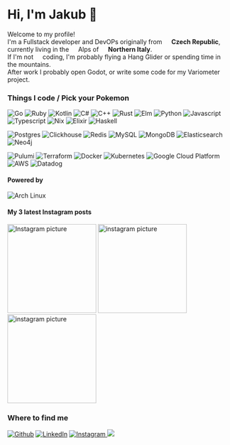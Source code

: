 <h1>Hi, I'm Jakub 👋</h1>

<p>Welcome to my profile! </br> I'm a Fullstack developer and DevOPs originally from <img src="https://emojis.slackmojis.com/emojis/images/1643511696/41954/czech-republic.gif?1643511696" width="13"/> <b>Czech Republic</b>, currently living in the <img src="https://cdn-icons-png.flaticon.com/128/9140/9140319.png" width="13"/> Alps of <img src="https://cdn-icons-png.flaticon.com/128/3373/3373278.png" width="13"> <b>Northern Italy</b>. </br>
    If I'm not <img src="https://emojis.slackmojis.com/emojis/images/1643514532/5264/coding.gif?1643514532" width="13" /> coding, I'm probably flying a Hang Glider or spending time in the mountains. </br>
    After work I probably open Godot, or write some code for my Variometer project.
</p>
<h3>Things I code / Pick your Pokemon</h3>
<p>
<p>
    <img alt="Go" src="https://img.shields.io/badge/go-%2300ADD8.svg?style=for-the-badge&logo=go&logoColor=white" />
    <img alt="Ruby" src="https://img.shields.io/badge/ruby-%23CC342D.svg?style=for-the-badge&logo=ruby&logoColor=white" />
    <img alt="Kotlin" src="https://img.shields.io/badge/kotlin-%237F52FF.svg?style=for-the-badge&logo=kotlin&logoColor=white" />
    <img alt="C#" src="https://img.shields.io/badge/c%23-%23239120.svg?style=for-the-badge&logo=csharp&logoColor=white" />
    <img alt="C++" src="https://img.shields.io/badge/c++-%2300599C.svg?style=for-the-badge&logo=c%2B%2B&logoColor=white" />
    <img alt="Rust" src="https://img.shields.io/badge/rust-%23000000.svg?style=for-the-badge&logo=rust&logoColor=white" />
    <img alt="Elm" src="https://img.shields.io/badge/Elm-60B5CC?style=for-the-badge&logo=elm&logoColor=white" />
    <img alt="Python" src="https://img.shields.io/badge/python-3670A0?style=for-the-badge&logo=python&logoColor=ffdd54" />
    <img alt="Javascript" src="https://img.shields.io/badge/javascript-%23323330.svg?style=for-the-badge&logo=javascript&logoColor=%23F7DF1E" />
    <img alt="Typescript" src="https://img.shields.io/badge/typescript-%23007ACC.svg?style=for-the-badge&logo=typescript&logoColor=white" />
    <img alt="Nix" src="https://img.shields.io/badge/NIX-5277C3.svg?style=for-the-badge&logo=NixOS&logoColor=white" />
    <img alt="Elixir" src="https://img.shields.io/badge/elixir-%234B275F.svg?style=for-the-badge&logo=elixir&logoColor=white" />
    <img alt="Haskell" src="https://img.shields.io/badge/Haskell-5e5086?style=for-the-badge&logo=haskell&logoColor=white" />
</p>
<p>
    <img alt="Postgres" src="https://img.shields.io/badge/postgres-%23316192.svg?style=for-the-badge&logo=postgresql&logoColor=white" />
    <img alt="Clickhouse" src="https://img.shields.io/badge/ClickHouse-FFCC01?style=for-the-badge&logo=clickhouse&logoColor=white" />
    <img alt="Redis" src="https://img.shields.io/badge/redis-%23DD0031.svg?style=for-the-badge&logo=redis&logoColor=white" />
    <img alt="MySQL" src="https://img.shields.io/badge/mysql-4479A1.svg?style=for-the-badge&logo=mysql&logoColor=white" />
    <img alt="MongoDB" src="https://img.shields.io/badge/MongoDB-%234ea94b.svg?style=for-the-badge&logo=mongodb&logoColor=white" />
    <img alt="Elasticsearch" src="https://img.shields.io/badge/elasticsearch-%23005571.svg?style=for-the-badge&logo=elasticsearch&logoColor=white" />
    <img alt="Neo4j" src="https://img.shields.io/badge/Neo4j-008CC1?style=for-the-badge&logo=neo4j&logoColor=white" />
</p>
<p>
    <img alt="Pulumi" src="https://img.shields.io/badge/Pulumi-1A2F3C?style=for-the-badge&logo=pulumi&logoColor=white" />
    <img alt="Terraform" src="https://img.shields.io/badge/terraform-%235835CC.svg?style=for-the-badge&logo=terraform&logoColor=white" />
    <img alt="Docker" src="https://img.shields.io/badge/docker-%230db7ed.svg?style=for-the-badge&logo=docker&logoColor=white" />
    <img alt="Kubernetes" src="https://img.shields.io/badge/kubernetes-%23326ce5.svg?style=for-the-badge&logo=kubernetes&logoColor=white" />
    <img alt="Google Cloud Platform" src="https://img.shields.io/badge/Google Cloud-%234285F4.svg?style=for-the-badge&logo=google-cloud&logoColor=white" />
    <img alt="AWS" src="https://img.shields.io/badge/AWS-%23FF9900.svg?style=for-the-badge&logo=amazon-aws&logoColor=white" />
    <img alt="Datadog" src="https://img.shields.io/badge/datadog-%23632CA6.svg?style=for-the-badge&logo=datadog&logoColor=white" />
</p>
<h4>Powered by</h4>
<p>
    <img alt="Arch Linux" src="https://img.shields.io/badge/Arch%20Linux-1793D1?logo=arch-linux&logoColor=fff&style=for-the-badge" />
</p>
<h4>My 3 latest Instagram posts</h4>
<p><a href="https://www.instagram.com/_kubaracek_" target="_blank"><img alt="Instagram picture" width="200" src="https://s2.imginn.com/487084532_18493227829038757_3587190477034206939_n.jpg?t51.2885-15/487084532_18493227829038757_3587190477034206939_n.jpg?stp=c243.0.953.953a_dst-jpg_e15_s320x320_tt6&efg=eyJ2ZW5jb2RlX3RhZyI6ImltYWdlX3VybGdlbi4xNDQweDk1My5zZHIuZjc1NzYxLmRlZmF1bHRfaW1hZ2UifQ&_nc_ht=scontent-iad3-1.cdninstagram.com&_nc_cat=101&_nc_oc=Q6cZ2QG_mY5no27fyxgfuJ5wkL5cFuebDLTNoSYwX2pyvRnA90VG-tSSwpY9zQEeN4dc0P_HgWs_RFtarxNMsYI20WYB&_nc_ohc=XaX6j_GNlsoQ7kNvwEIQE9a&_nc_gid=ZfN-iITDmScUAdgymKT7yQ&edm=AOQ1c0wBAAAA&ccb=7-5&oh=00_AfHjMol6K7Qlhux-clJ76s8Pee8YS2H007KIJIinNw3ZNQ&oe=680675AB&_nc_sid=8b3546" /></a> <a href="https://www.instagram.com/_kubaracek_" target="_blank"><img alt="instagram picture" width="200" src="https://s2.imginn.com/486762002_18493199440038757_2533940956231935729_n.jpg?t51.2885-15/486762002_18493199440038757_2533940956231935729_n.jpg?stp=c0.280.720.720a_dst-jpg_e15_s320x320_tt6&_nc_ht=scontent-iad3-1.cdninstagram.com&_nc_cat=101&_nc_oc=Q6cZ2QG_mY5no27fyxgfuJ5wkL5cFuebDLTNoSYwX2pyvRnA90VG-tSSwpY9zQEeN4dc0P_HgWs_RFtarxNMsYI20WYB&_nc_ohc=0R_RsZq-PgMQ7kNvwEwV4jC&_nc_gid=ZfN-iITDmScUAdgymKT7yQ&edm=AOQ1c0wBAAAA&ccb=7-5&oh=00_AfF1okIZE5HZvGvPD3slICmN5LqJoDrjAtbS9a5sANBWfA&oe=680682B5&_nc_sid=8b3546" /></a> <a href="https://www.instagram.com/_kubaracek_" target="_blank"><img alt="instagram picture" width="200" src="https://s2.imginn.com/313602083_1083582532355010_4174011811627901768_n.jpg?t51.29350-15/313602083_1083582532355010_4174011811627901768_n.jpg?stp=c0.180.1440.1440a_dst-jpg_e35_s640x640_sh0.08_tt6&_nc_ht=scontent-iad3-2.cdninstagram.com&_nc_cat=106&_nc_oc=Q6cZ2QG_mY5no27fyxgfuJ5wkL5cFuebDLTNoSYwX2pyvRnA90VG-tSSwpY9zQEeN4dc0P_HgWs_RFtarxNMsYI20WYB&_nc_ohc=MKTmDYLXjqMQ7kNvwFIDH96&_nc_gid=ZfN-iITDmScUAdgymKT7yQ&edm=AOQ1c0wBAAAA&ccb=7-5&ig_cache_key=Mjk2MDQyMTg0NTk5MjAxMDM5Mg%3D%3D.3.c-ccb7-5&oh=00_AfFtcm0oPFF8efqDBbcJuPiLEQwOEzverniq4ngXq4PL6w&oe=68066FC6&_nc_sid=8b3546" /></a></p>
<h3>Where to find me</h3>
<p><a href="https://github.com/kubaracek" target="_blank"><img alt="Github" src="https://img.shields.io/badge/GitHub-%2312100E.svg?&style=for-the-badge&logo=Github&logoColor=white" /></a> <a href="https://www.linkedin.com/in/jakubracek" target="_blank"><img alt="LinkedIn" src="https://img.shields.io/badge/linkedin-%230077B5.svg?style=for-the-badge&logo=linkedin&logoColor=white" /></a> <a href="https://www.instagram.com/_kubaracek_" target="_blank"><img alt="Instagram" src="https://img.shields.io/badge/Instagram-%23E4405F.svg?style=for-the-badge&logo=Instagram&logoColor=white" /> </a><a href="mailto:github@jakubracek.net"><img src="https://img.shields.io/badge/Gmail-D14836?style=for-the-badge&logo=gmail&logoColor=white" /> </a>
</p>